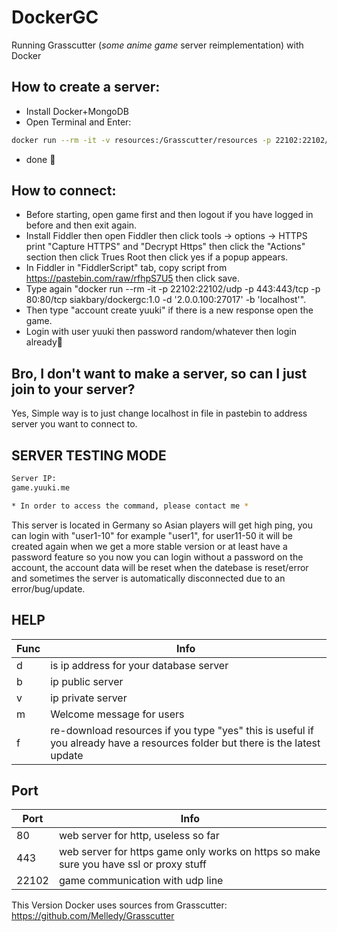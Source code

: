 # DockerGC
Running Grasscutter (*some anime game* server reimplementation) with Docker

## How to create a server:
- Install Docker+MongoDB
- Open Terminal and Enter:
```sh
docker run --rm -it -v resources:/Grasscutter/resources -p 22102:22102/udp -p 443:443/tcp siakbary/dockergc:dev-1.4 -d '2.0.0.100:27017' -b 'localhost' -f 'yes'
```
- done 🙂

## How to connect:
- Before starting, open game first and then logout if you have logged in before and then exit again.
- Install Fiddler then open Fiddler then click tools -> options -> HTTPS print "Capture HTTPS" and "Decrypt Https" then click the "Actions" section then click Trues Root then click yes if a popup appears.
- In Fiddler in "FiddlerScript" tab, copy script from https://pastebin.com/raw/rfhpS7U5 then click save.
- Type again "docker run --rm -it -p 22102:22102/udp -p 443:443/tcp -p 80:80/tcp siakbary/dockergc:1.0 -d '2.0.0.100:27017' -b 'localhost'".
- Then type "account create yuuki" if there is a new response open the game.
- Login with user yuuki then password random/whatever then login already🙂

## Bro, I don't want to make a server, so can I just join to your server?
Yes, Simple way is to just change localhost in file in pastebin to address server you want to connect to.

## SERVER TESTING MODE
```sh
Server IP:
game.yuuki.me

* In order to access the command, please contact me *
```
This server is located in Germany so Asian players will get high ping, you can login with "user1-10" for example "user1", for user11-50 it will be created again when we get a more stable version or at least have a password feature so you now you can login without a password on the account, the account data will be reset when the datebase is reset/error and sometimes the server is automatically disconnected due to an error/bug/update.

## HELP
| Func | Info |
| ------ | ------ |
| d | is ip address for your database server |
| b | ip public server |
| v | ip private server |
| m | Welcome message for users |
| f | re-download resources if you type "yes" this is useful if you already have a resources folder but there is the latest update |

## Port
| Port | Info |
| ------ | ------ |
| 80 | web server for http, useless so far |
| 443 | web server for https game only works on https so make sure you have ssl or proxy stuff |
| 22102 | game communication with udp line |

This Version Docker uses sources from Grasscutter:
https://github.com/Melledy/Grasscutter